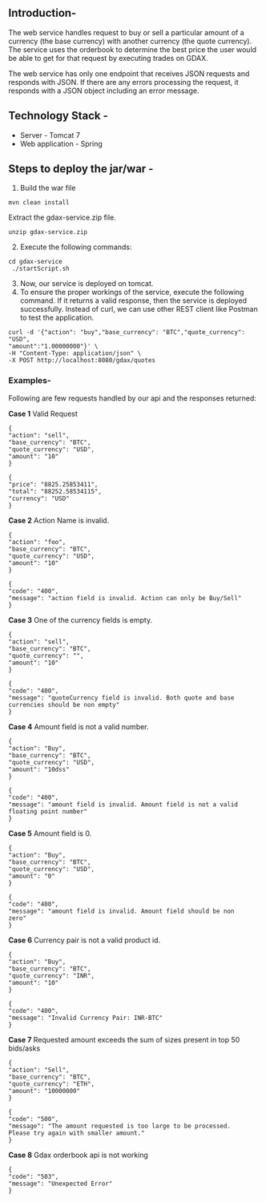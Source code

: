 ## Introduction-
The web service handles request to buy or sell a particular amount of a currency (the base currency) with another currency (the quote currency). The service uses the orderbook to determine the best price the user would be able to get for that request by executing trades on GDAX.

The web service has only one endpoint that receives JSON requests and responds with JSON. If there are any errors processing the request, it responds with a JSON object including an error message.


## Technology Stack -
- Server - Tomcat 7
- Web application - Spring

## Steps to deploy the jar/war -
1. Build the war file
```
mvn clean install
```
Extract the gdax-service.zip file.
```
unzip gdax-service.zip
```
2. Execute the following commands:
```
cd gdax-service
 ./startScript.sh
 ```
3. Now, our service is deployed on tomcat.
4. To ensure the proper workings of the service, execute the following command. If it
returns a valid response, then the service is deployed successfully.
Instead of curl, we can use other REST client like Postman to test the application.
```
curl -d '{"action": "buy","base_currency": "BTC","quote_currency": "USD",
"amount":"1.00000000"}' \
-H "Content-Type: application/json" \
-X POST http://localhost:8080/gdax/quotes
```

### Examples-
Following are few requests handled by our api and the responses returned:

**Case 1** Valid Request
```
{
"action": "sell",
"base_currency": "BTC",
"quote_currency": "USD",
"amount": "10"
}
```
```
{
"price": "8825.25853411",
"total": "88252.58534115",
"currency": "USD"
}
```
**Case 2** Action Name is invalid.
```
{
"action": "foo",
"base_currency": "BTC",
"quote_currency": "USD",
"amount": "10"
}
```
```
{
"code": "400",
"message": "action field is invalid. Action can only be Buy/Sell"
}
```
**Case 3** One of the currency fields is empty.
```
{
"action": "sell",
"base_currency": "BTC",
"quote_currency": "",
"amount": "10"
}
```

```
{
"code": "400",
"message": "quoteCurrency field is invalid. Both quote and base
currencies should be non empty"
}
```
**Case 4** Amount field is not a valid number.
```
{
"action": "Buy",
"base_currency": "BTC",
"quote_currency": "USD",
"amount": "10dss"
}
```
```
{
"code": "400",
"message": "amount field is invalid. Amount field is not a valid
floating point number"
}
```
**Case 5** Amount field is 0.
```
{
"action": "Buy",
"base_currency": "BTC",
"quote_currency": "USD",
"amount": "0"
}
```
```
{
"code": "400",
"message": "amount field is invalid. Amount field should be non
zero"
}
```
**Case 6** Currency pair is not a valid product id.
```
{
"action": "Buy",
"base_currency": "BTC",
"quote_currency": "INR",
"amount": "10"
}
```
```
{
"code": "400",
"message": "Invalid Currency Pair: INR-BTC"
}
```
**Case 7** Requested amount exceeds the sum of sizes present in top 50 bids/asks
```
{
"action": "Sell",
"base_currency": "BTC",
"quote_currency": "ETH",
"amount": "10000000"
}
```
```
{
"code": "500",
"message": "The amount requested is too large to be processed.
Please try again with smaller amount."
}
```
**Case 8** Gdax orderbook api is not working
```
{
"code": "503",
"message": "Unexpected Error"
}
```


